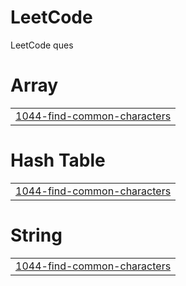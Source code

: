 # LeetCode
LeetCode ques


# Array
|  |
| ------- |
| [1044-find-common-characters](https://github.com/arjunsolanki2612/LeetCode/tree/master/1044-find-common-characters) |
# Hash Table
|  |
| ------- |
| [1044-find-common-characters](https://github.com/arjunsolanki2612/LeetCode/tree/master/1044-find-common-characters) |
# String
|  |
| ------- |
| [1044-find-common-characters](https://github.com/arjunsolanki2612/LeetCode/tree/master/1044-find-common-characters) |